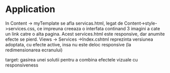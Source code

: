 # Application
In Content -> myTemplate se afla servicas.html, legat de Content->style->services.css, ce impreuna creeaza o interfata continand 3 imagini a cate un link catre o alta pagina. Acest services.html este responsive, dar anumite efecte se pierd.
Views -> Services ->Index.cshtml reprezinta versiunea adoptata, cu efecte active, insa nu este deloc responsive (la redimensionarea ecranului)

target: gasirea unei solutii pentru a combina efectele vizuale cu responsiveness
